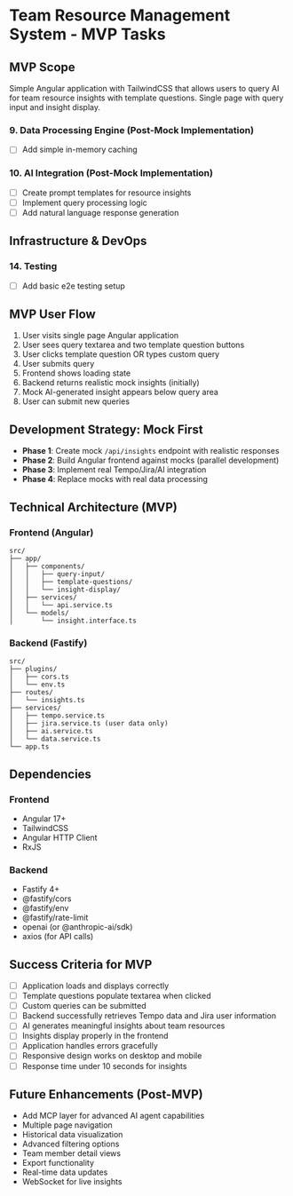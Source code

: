 # Team Resource Management System - MVP Tasks

## MVP Scope

Simple Angular application with TailwindCSS that allows users to query AI for team resource insights with template questions. Single page with query input and insight display.

### 9. Data Processing Engine (Post-Mock Implementation)

- [ ] Add simple in-memory caching

### 10. AI Integration (Post-Mock Implementation)

- [ ] Create prompt templates for resource insights
- [ ] Implement query processing logic
- [ ] Add natural language response generation

## Infrastructure & DevOps

### 14. Testing

- [ ] Add basic e2e testing setup

## MVP User Flow

1. User visits single page Angular application
2. User sees query textarea and two template question buttons
3. User clicks template question OR types custom query
4. User submits query
5. Frontend shows loading state
6. Backend returns realistic mock insights (initially)
7. Mock AI-generated insight appears below query area
8. User can submit new queries

## Development Strategy: Mock First

- **Phase 1**: Create mock `/api/insights` endpoint with realistic responses
- **Phase 2**: Build Angular frontend against mocks (parallel development)
- **Phase 3**: Implement real Tempo/Jira/AI integration
- **Phase 4**: Replace mocks with real data processing

## Technical Architecture (MVP)

### Frontend (Angular)

```
src/
├── app/
│   ├── components/
│   │   ├── query-input/
│   │   ├── template-questions/
│   │   └── insight-display/
│   ├── services/
│   │   └── api.service.ts
│   └── models/
│       └── insight.interface.ts
```

### Backend (Fastify)

```
src/
├── plugins/
│   ├── cors.ts
│   └── env.ts
├── routes/
│   └── insights.ts
├── services/
│   ├── tempo.service.ts
│   ├── jira.service.ts (user data only)
│   ├── ai.service.ts
│   └── data.service.ts
└── app.ts
```

## Dependencies

### Frontend

- Angular 17+
- TailwindCSS
- Angular HTTP Client
- RxJS

### Backend

- Fastify 4+
- @fastify/cors
- @fastify/env
- @fastify/rate-limit
- openai (or @anthropic-ai/sdk)
- axios (for API calls)

## Success Criteria for MVP

- [ ] Application loads and displays correctly
- [ ] Template questions populate textarea when clicked
- [ ] Custom queries can be submitted
- [ ] Backend successfully retrieves Tempo data and Jira user information
- [ ] AI generates meaningful insights about team resources
- [ ] Insights display properly in the frontend
- [ ] Application handles errors gracefully
- [ ] Responsive design works on desktop and mobile
- [ ] Response time under 10 seconds for insights

## Future Enhancements (Post-MVP)

- Add MCP layer for advanced AI agent capabilities
- Multiple page navigation
- Historical data visualization
- Advanced filtering options
- Team member detail views
- Export functionality
- Real-time data updates
- WebSocket for live insights
